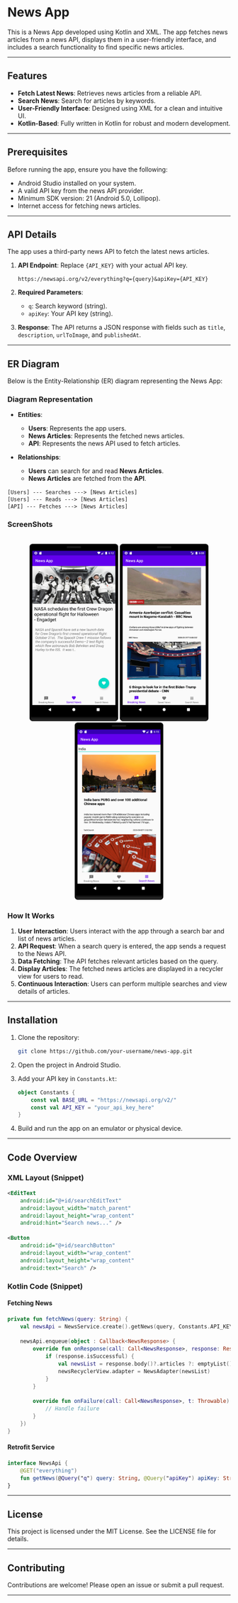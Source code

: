 # News App

This is a News App developed using Kotlin and XML. The app fetches news articles from a news API, displays them in a user-friendly interface, and includes a search functionality to find specific news articles.

---

## Features

- **Fetch Latest News**: Retrieves news articles from a reliable API.
- **Search News**: Search for articles by keywords.
- **User-Friendly Interface**: Designed using XML for a clean and intuitive UI.
- **Kotlin-Based**: Fully written in Kotlin for robust and modern development.

---

## Prerequisites

Before running the app, ensure you have the following:

- Android Studio installed on your system.
- A valid API key from the news API provider.
- Minimum SDK version: 21 (Android 5.0, Lollipop).
- Internet access for fetching news articles.

---

## API Details

The app uses a third-party news API to fetch the latest news articles.

1. **API Endpoint**: Replace `{API_KEY}` with your actual API key.

   ```plaintext
   https://newsapi.org/v2/everything?q={query}&apiKey={API_KEY}
   ```

2. **Required Parameters**:

   - `q`: Search keyword (string).
   - `apiKey`: Your API key (string).

3. **Response**:
   The API returns a JSON response with fields such as `title`, `description`, `urlToImage`, and `publishedAt`.

---

## ER Diagram

Below is the Entity-Relationship (ER) diagram representing the News App:

### Diagram Representation

- **Entities**:
  - **Users**: Represents the app users.
  - **News Articles**: Represents the fetched news articles.
  - **API**: Represents the news API used to fetch articles.

- **Relationships**:
  - **Users** can search for and read **News Articles**.
  - **News Articles** are fetched from the **API**.

```
[Users] --- Searches ---> [News Articles]
[Users] --- Reads ---> [News Articles]
[API] --- Fetches ---> [News Articles]
```
### ScreenShots
<p align="center">
  <br>
  <img src="./ArticleScreen.png" width="200" height="400">
  <img src="./NewsScreen.png" width="200" height="400">
  <img src="./SearchScreen.png" width="200" height="400">
</p>

### How It Works
1. **User Interaction**: Users interact with the app through a search bar and list of news articles.
2. **API Request**: When a search query is entered, the app sends a request to the News API.
3. **Data Fetching**: The API fetches relevant articles based on the query.
4. **Display Articles**: The fetched news articles are displayed in a recycler view for users to read.
5. **Continuous Interaction**: Users can perform multiple searches and view details of articles.

---

## Installation

1. Clone the repository:

   ```bash
   git clone https://github.com/your-username/news-app.git
   ```

2. Open the project in Android Studio.

3. Add your API key in `Constants.kt`:

   ```kotlin
   object Constants {
       const val BASE_URL = "https://newsapi.org/v2/"
       const val API_KEY = "your_api_key_here"
   }
   ```

4. Build and run the app on an emulator or physical device.

---

## Code Overview

### XML Layout (Snippet)

```xml
<EditText
    android:id="@+id/searchEditText"
    android:layout_width="match_parent"
    android:layout_height="wrap_content"
    android:hint="Search news..." />

<Button
    android:id="@+id/searchButton"
    android:layout_width="wrap_content"
    android:layout_height="wrap_content"
    android:text="Search" />
```

### Kotlin Code (Snippet)

#### Fetching News

```kotlin
private fun fetchNews(query: String) {
    val newsApi = NewsService.create().getNews(query, Constants.API_KEY)

    newsApi.enqueue(object : Callback<NewsResponse> {
        override fun onResponse(call: Call<NewsResponse>, response: Response<NewsResponse>) {
            if (response.isSuccessful) {
                val newsList = response.body()?.articles ?: emptyList()
                newsRecyclerView.adapter = NewsAdapter(newsList)
            }
        }

        override fun onFailure(call: Call<NewsResponse>, t: Throwable) {
            // Handle failure
        }
    })
}
```

#### Retrofit Service

```kotlin
interface NewsApi {
    @GET("everything")
    fun getNews(@Query("q") query: String, @Query("apiKey") apiKey: String): Call<NewsResponse>
}
```

---

## License

This project is licensed under the MIT License. See the LICENSE file for details.

---

## Contributing

Contributions are welcome! Please open an issue or submit a pull request.

---



